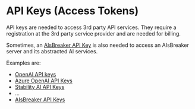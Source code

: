 API Keys (Access Tokens)
========================

API keys are needed to access 3rd party API services. They require a registration at the 3rd party service provider and are needed for billing.

Sometimes, an [AIsBreaker API Key](aisbreaker-api-key.md) is also needed to access an AIsBreaker server and its abstracted AI services.

Examples are:
- [OpenAI API keys](https://platform.openai.com/docs/api-reference/authentication)
- [Azure OpenAI API Keys](https://learn.microsoft.com/en-us/azure/ai-services/openai/reference#authentication)
- [Stability AI API Keys](https://platform.stability.ai/docs/getting-started/authentication)
- ...
- [AIsBreaker API Keys](aisbreaker-api-key.md)